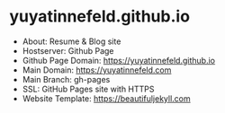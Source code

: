 # yuyatinnefeld.github.io

- About: Resume & Blog site
- Hostserver: Github Page
- Github Page Domain: https://yuyatinnefeld.github.io
- Main Domain: https://yuyatinnefeld.com
- Main Branch: gh-pages
- SSL: GitHub Pages site with HTTPS
- Website Template: https://beautifuljekyll.com